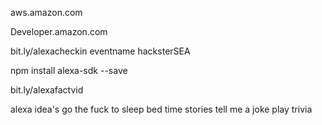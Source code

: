 aws.amazon.com

Developer.amazon.com

bit.ly/alexacheckin
  eventname hacksterSEA

npm install alexa-sdk --save

bit.ly/alexafactvid




alexa idea's
  go the fuck to sleep
  bed time stories
  tell me a joke
  play trivia
  